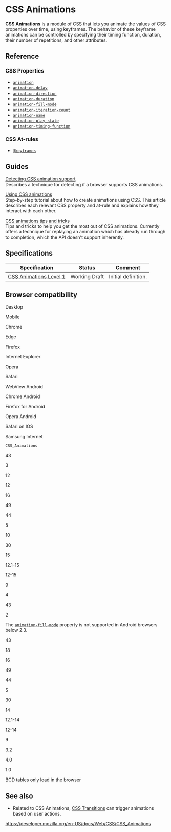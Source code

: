 # CSS Animations

**CSS Animations** is a module of CSS that lets you animate the values of CSS properties over time, using keyframes. The behavior of these keyframe animations can be controlled by specifying their timing function, duration, their number of repetitions, and other attributes.

## Reference

### CSS Properties

- [`animation`](animation)
- [`animation-delay`](animation-delay)
- [`animation-direction`](animation-direction)
- [`animation-duration`](animation-duration)
- [`animation-fill-mode`](animation-fill-mode)
- [`animation-iteration-count`](animation-iteration-count)
- [`animation-name`](animation-name)
- [`animation-play-state`](animation-play-state)
- [`animation-timing-function`](animation-timing-function)

### CSS At-rules

- [`@keyframes`](@keyframes)

## Guides

[Detecting CSS animation support](css_animations/detecting_css_animation_support)  
Describes a technique for detecting if a browser supports CSS animations.

[Using CSS animations](css_animations/using_css_animations)  
Step-by-step tutorial about how to create animations using CSS. This article describes each relevant CSS property and at-rule and explains how they interact with each other.

[CSS animations tips and tricks](css_animations/tips)  
Tips and tricks to help you get the most out of CSS animations. Currently offers a technique for replaying an animation which has already run through to completion, which the API doesn't support inherently.

## Specifications

<table><thead><tr class="header"><th>Specification</th><th>Status</th><th>Comment</th></tr></thead><tbody><tr class="odd"><td><a href="https://drafts.csswg.org/css-animations-1/">CSS Animations Level 1</a></td><td><span class="spec-wd">Working Draft</span></td><td>Initial definition.</td></tr></tbody></table>

## Browser compatibility

Desktop

Mobile

Chrome

Edge

Firefox

Internet Explorer

Opera

Safari

WebView Android

Chrome Android

Firefox for Android

Opera Android

Safari on IOS

Samsung Internet

`CSS_Animations`

43

3

12

12

16

49

44

5

10

30

15

12.1-15

12-15

9

4

43

2

The [`animation-fill-mode`](https://developer.mozilla.org/docs/Web/CSS/animation-fill-mode) property is not supported in Android browsers below 2.3.

43

18

16

49

44

5

30

14

12.1-14

12-14

9

3.2

4.0

1.0

BCD tables only load in the browser

## See also

- Related to CSS Animations, [CSS Transitions](css_transitions) can trigger animations based on user actions.

<a href="https://developer.mozilla.org/en-US/docs/Web/CSS/CSS_Animations" class="_attribution-link">https://developer.mozilla.org/en-US/docs/Web/CSS/CSS_Animations</a>
